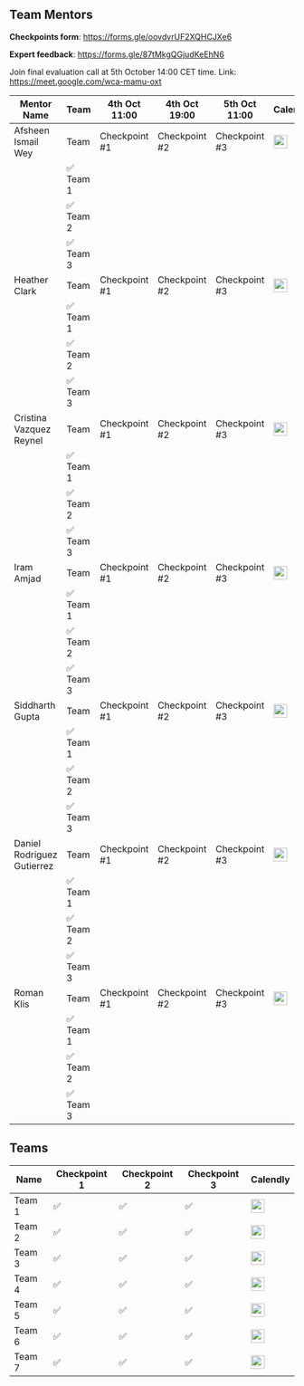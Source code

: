 
## Team Mentors 

**Checkpoints form**: https://forms.gle/oovdvrUF2XQHCJXe6

**Expert feedback**: https://forms.gle/87tMkgQGjudKeEhN6

Join final evaluation call at 5th October 14:00 CET time. Link:  https://meet.google.com/wca-mamu-oxt

| Mentor Name | Team|  4th Oct 11:00 | 4th Oct 19:00 | 5th Oct 11:00 |  Calendly |
|---|---|---|---|---|---|
| Afsheen Ismail Wey | Team  | Checkpoint #1 | Checkpoint #2 | Checkpoint #3 | [<img src="https://cdn-icons-png.flaticon.com/512/747/747310.png" width="24"/>](YOUR_CALENDLY_URL) |
|  | ✅ Team 1 |  |  |  |  |  |
|  | ✅ Team 2 |  |  |  |  |  |
|  | ✅ Team 3 |  |  |  |  |  |
| Heather Clark | Team  | Checkpoint #1 | Checkpoint #2 | Checkpoint #3  | [<img src="https://cdn-icons-png.flaticon.com/512/747/747310.png" width="24"/>](YOUR_CALENDLY_URL) |
|  | ✅ Team 1 |  |  |  |  |  |
|  | ✅ Team 2 |  |  |  |  |  |
|  | ✅ Team 3 |  |  |  |  |  |
| Cristina Vazquez Reynel |Team  | Checkpoint #1 | Checkpoint #2 | Checkpoint #3 | [<img src="https://cdn-icons-png.flaticon.com/512/747/747310.png" width="24"/>](YOUR_CALENDLY_URL) |
|  | ✅ Team 1 |  |  |  |  |  |
|  | ✅ Team 2 |  |  |  |  |  |
|  | ✅ Team 3 |  |  |  |  |  |
| Iram Amjad | Team  | Checkpoint #1 | Checkpoint #2 | Checkpoint #3 |  [<img src="https://cdn-icons-png.flaticon.com/512/747/747310.png" width="24"/>](YOUR_CALENDLY_URL) |
|  | ✅ Team 1 |  |  |  |  |  |
|  | ✅ Team 2 |  |  |  |  |  |
|  | ✅ Team 3 |  |  |  |  |  |
| Siddharth Gupta | Team  | Checkpoint #1 | Checkpoint #2 | Checkpoint #3 |  [<img src="https://cdn-icons-png.flaticon.com/512/747/747310.png" width="24"/>](YOUR_CALENDLY_URL) |
|  | ✅ Team 1 |  |  |  |  |  |
|  | ✅ Team 2 |  |  |  |  |  |
|  | ✅ Team 3 |  |  |  |  |  |
| Daniel Rodriguez Gutierrez | Team  | Checkpoint #1 | Checkpoint #2 | Checkpoint #3| [<img src="https://cdn-icons-png.flaticon.com/512/747/747310.png" width="24"/>](YOUR_CALENDLY_URL) |
|  | ✅ Team 1 |  |  |  |  |  |
|  | ✅ Team 2 |  |  |  |  |  |
|  | ✅ Team 3 |  |  |  |  |  |
| Roman Klis | Team  | Checkpoint #1 | Checkpoint #2 | Checkpoint #3|  [<img src="https://cdn-icons-png.flaticon.com/512/747/747310.png" width="24"/>](YOUR_CALENDLY_URL) |
|  | ✅ Team 1 |  |  |  |  |  |
|  | ✅ Team 2 |  |  |  |  |  |
|  | ✅ Team 3 |  |  |  |  |  |


## Teams

| Name | Checkpoint 1 | Checkpoint 2 | Checkpoint 3 | Calendly |
|---|---|---|---|---|
| Team 1  | ✅  | ✅  | ✅  | [<img src="https://cdn-icons-png.flaticon.com/512/747/747310.png" width="24"/>](YOUR_CALENDLY_URL) |
| Team 2 | ✅  | ✅  | ✅   | [<img src="https://cdn-icons-png.flaticon.com/512/747/747310.png" width="24"/>](YOUR_CALENDLY_URL) |
| Team 3 | ✅  | ✅  | ✅  |  [<img src="https://cdn-icons-png.flaticon.com/512/747/747310.png" width="24"/>](YOUR_CALENDLY_URL) |
| Team 4 | ✅  | ✅  | ✅  |  [<img src="https://cdn-icons-png.flaticon.com/512/747/747310.png" width="24"/>](YOUR_CALENDLY_URL) |
| Team 5 | ✅  | ✅  | ✅  |  [<img src="https://cdn-icons-png.flaticon.com/512/747/747310.png" width="24"/>](YOUR_CALENDLY_URL) |
| Team 6 | ✅  | ✅  | ✅  |   [<img src="https://cdn-icons-png.flaticon.com/512/747/747310.png" width="24"/>](YOUR_CALENDLY_URL) |
| Team 7 | ✅  | ✅  | ✅  |  [<img src="https://cdn-icons-png.flaticon.com/512/747/747310.png" width="24"/>](YOUR_CALENDLY_URL) |
